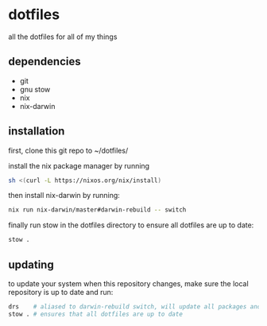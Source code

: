 # dotfiles

all the dotfiles for all of my things

## dependencies

* git
* gnu stow
* nix
* nix-darwin

## installation

first, clone this git repo to ~/dotfiles/

install the nix package manager by running

``` sh
sh <(curl -L https://nixos.org/nix/install)
```

then install nix-darwin by running:

``` sh
nix run nix-darwin/master#darwin-rebuild -- switch
```

finally run stow in the dotfiles directory to ensure all dotfiles are up to date:

``` sh
stow .
```

## updating

to update your system when this repository changes, make sure the local repository is up to date and run:

``` sh
drs    # aliased to darwin-rebuild switch, will update all packages and system settings
stow . # ensures that all dotfiles are up to date
```
